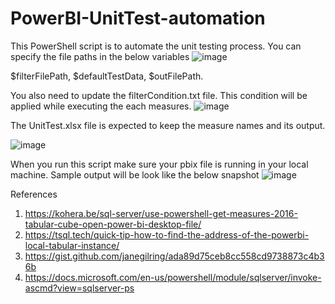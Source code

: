 # PowerBI-UnitTest-automation
This PowerShell script is to automate the unit testing process.
You can specify the file paths in the below variables
![image](https://user-images.githubusercontent.com/74527901/129902945-6ff5273e-9c27-4623-bc1a-420600e76063.png)

$filterFilePath, $defaultTestData, $outFilePath.

You also need to update the filterCondition.txt file. This condition will be applied while executing the each measures.
![image](https://user-images.githubusercontent.com/74527901/129903455-393f45f4-f4c0-4147-805c-689b1b0661c1.png)

The UnitTest.xlsx file is expected to keep the measure names and its output.

![image](https://user-images.githubusercontent.com/74527901/129903689-62b3161f-b426-4f1a-a22c-1d18b47eb0cd.png)

When you run this script make sure your pbix file is running in your local machine.
Sample output will be look like the below snapshot
![image](https://user-images.githubusercontent.com/74527901/129904079-8f81b312-e9a8-447f-bd1a-126e7f3ee608.png)


References
1. https://kohera.be/sql-server/use-powershell-get-measures-2016-tabular-cube-open-power-bi-desktop-file/
2. https://tsql.tech/quick-tip-how-to-find-the-address-of-the-powerbi-local-tabular-instance/
3. https://gist.github.com/janegilring/ada89d75ceb8cc558cd9738873c4b36b
4. https://docs.microsoft.com/en-us/powershell/module/sqlserver/invoke-ascmd?view=sqlserver-ps
